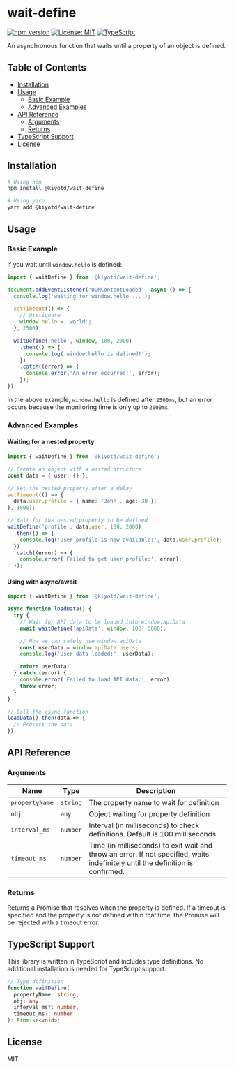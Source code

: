 # wait-define

[![npm version](https://img.shields.io/npm/v/@kiyotd/wait-define.svg)](https://www.npmjs.com/package/@kiyotd/wait-define)
[![License: MIT](https://img.shields.io/badge/License-MIT-yellow.svg)](https://opensource.org/licenses/MIT)
[![TypeScript](https://img.shields.io/badge/TypeScript-4.9%2B-blue)](https://www.typescriptlang.org/)

An asynchronous function that waits until a property of an object is defined.

## Table of Contents

- [Installation](#installation)
- [Usage](#usage)
  - [Basic Example](#basic-example)
  - [Advanced Examples](#advanced-examples)
- [API Reference](#api-reference)
  - [Arguments](#arguments)
  - [Returns](#returns)
- [TypeScript Support](#typescript-support)
- [License](#license)

## Installation

```bash
# Using npm
npm install @kiyotd/wait-define

# Using yarn
yarn add @kiyotd/wait-define
```

## Usage

### Basic Example

If you wait until `window.hello` is defined:

```typescript
import { waitDefine } from '@kiyotd/wait-define';

document.addEventListener('DOMContentLoaded', async () => {
  console.log('waiting for window.hello ...');

  setTimeout(() => {
    // @ts-ignore
    window.hello = 'world';
  }, 2500);

  waitDefine('hello', window, 100, 2000)
    .then(() => {
      console.log('window.hello is defined!');
    })
    .catch((error) => {
      console.error('An error occurred:', error);
    });
});
```

In the above example, `window.hello` is defined after `2500ms`, but an error occurs because the monitoring time is only up to `2000ms`.

### Advanced Examples

#### Waiting for a nested property

```typescript
import { waitDefine } from '@kiyotd/wait-define';

// Create an object with a nested structure
const data = { user: {} };

// Set the nested property after a delay
setTimeout(() => {
  data.user.profile = { name: 'John', age: 30 };
}, 1000);

// Wait for the nested property to be defined
waitDefine('profile', data.user, 100, 2000)
  .then(() => {
    console.log('User profile is now available:', data.user.profile);
  })
  .catch((error) => {
    console.error('Failed to get user profile:', error);
  });
```

#### Using with async/await

```typescript
import { waitDefine } from '@kiyotd/wait-define';

async function loadData() {
  try {
    // Wait for API data to be loaded into window.apiData
    await waitDefine('apiData', window, 100, 5000);

    // Now we can safely use window.apiData
    const userData = window.apiData.users;
    console.log('User data loaded:', userData);

    return userData;
  } catch (error) {
    console.error('Failed to load API data:', error);
    throw error;
  }
}

// Call the async function
loadData().then(data => {
  // Process the data
});
```

## API Reference

### Arguments

| Name           | Type     | Description                                                                                                                                                                                |
|----------------|----------|--------------------------------------------------------------------------------------------------------------------------------------------------------------------------------------------|
| `propertyName` | `string` | The property name to wait for definition                                                                                                                                                   |
| `obj`          | `any`    | Object waiting for property definition                                                                                                                                                     |
| `interval_ms`  | `number` | Interval (in milliseconds) to check definitions. Default is 100 milliseconds.                                                                                                               |
| `timeout_ms`   | `number` | Time (in milliseconds) to exit wait and throw an error. If not specified, waits indefinitely until the definition is confirmed.                                                             |

### Returns

Returns a Promise that resolves when the property is defined. If a timeout is specified and the property is not defined within that time, the Promise will be rejected with a timeout error.

## TypeScript Support

This library is written in TypeScript and includes type definitions. No additional installation is needed for TypeScript support.

```typescript
// Type definition
function waitDefine(
  propertyName: string,
  obj: any,
  interval_ms?: number,
  timeout_ms?: number
): Promise<void>;
```


## License

MIT
